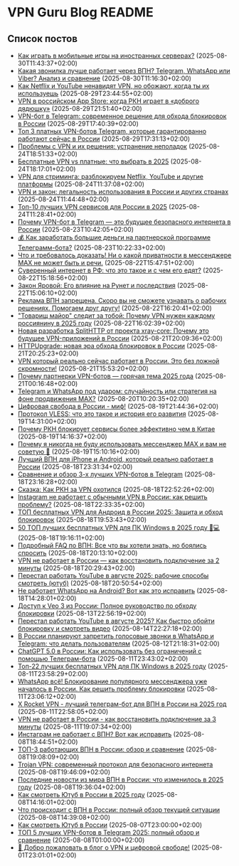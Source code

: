 # VPN Guru Blog README

## Список постов

- [Как играть в мобильные игры на иностранных серверах?](content/posts/mobile-games-foreign-servers-vpn.md) (2025-08-30T11:43:37+02:00)
- [Какая звонилка лучше работает через ВПН? Telegram, WhatsApp или Viber? Анализ и сравнение](content/posts/vpn-messenger-calls-comparison.md) (2025-08-30T11:16:30+02:00)
- [Как Netflix и YouTube ненавидят VPN, но обожают, когда ты их используешь](content/posts/netflix-youtube-vpn-paradox.md) (2025-08-29T23:44:55+02:00)
- [VPN в российском App Store: когда РКН играет в «доброго дядюшку»](content/posts/rkn-plays-good-uncle-vpn-apps-russia.md) (2025-08-29T21:51:40+02:00)
- [VPN-бот в Telegram: современное решение для обхода блокировок в России](content/posts/telegram-vpn-bot-vless-russia.md) (2025-08-29T17:40:39+02:00)
- [Топ 3 платных VPN-ботов Telegram, которые гарантированно работают сейчас в России](content/posts/top-3-telegram-vpn-bots-russia.md) (2025-08-29T17:31:13+02:00)
- [Проблемы с VPN и их решения: устранение неполадок](content/posts/vpn-problems-solutions-troubleshooting.md) (2025-08-24T18:51:33+02:00)
- [Бесплатные VPN vs платные: что выбрать в 2025](content/posts/free-vs-paid-vpn-2025-guide.md) (2025-08-24T18:17:01+02:00)
- [VPN для стриминга: разблокируем Netflix, YouTube и другие платформы](content/posts/vpn-for-streaming-unlock-netflix-youtube.md) (2025-08-24T11:37:08+02:00)
- [VPN и закон: легальность использования в России и других странах](content/posts/vpn-legal-status-russia-worldwide.md) (2025-08-24T11:44:48+02:00)
- [Топ-10 лучших VPN сервисов для России в 2025](content/posts/top-10-vpn-russia-2025.md) (2025-08-24T11:28:41+02:00)
- [Почему VPN-бот в Telegram — это будущее безопасного интернета в России](content/posts/telegram-vpn-bot-future-russia.md) (2025-08-23T10:42:05+02:00)
- [💰 Как заработать большие деньги на партнерской программе Телеграмм-бота?](content/posts/telegram-bot-affiliate-program-big-money.md) (2025-08-23T10:22:33+02:00)
- [Что и требовалось доказать! Ни о какой приватности в мессенджере MAX не может быть и речи.](content/posts/max-messenger-privacy-myth-exposed.md) (2025-08-22T15:47:51+02:00)
- [Суверенный интернет в РФ: что это такое и с чем его едят?](content/posts/sovereign-internet-russia-runet.md) (2025-08-22T15:18:56+02:00)
- [Закон Яровой: Его влияние на Рунет и последствия](content/posts/yarovaya-law-runet-impact.md) (2025-08-22T15:06:10+02:00)
- [Реклама ВПН запрещена. Скоро вы не сможете узнавать о рабочих решениях. Помогаем друг другу!](content/posts/vpn-ads-banned-community-help.md) (2025-08-22T16:20:41+02:00)
- ["Товарищ майор" следит за тобой: Почему VPN нужен каждому россиянину в 2025 году](content/posts/vpn-russia-privacy-surveillance-2025.md) (2025-08-22T16:02:39+02:00)
- [Новая разработка SplitHTTP от проекта xray-core: Почему это будущее VPN-приложений в России](content/posts/splithttp-xray-core-future-vpn-russia.md) (2025-08-21T20:09:36+02:00)
- [HTTPUpgrade: новая эра обхода блокировок в России](content/posts/httpupgrade-russia-vpn-evolution.md) (2025-08-21T20:25:23+02:00)
- [VPN который реально сейчас работает в России. Это без ложной скромности!](content/posts/working-vpn-russia-2025.md) (2025-08-21T15:53:20+02:00)
- [Почему партнерки VPN-ботов — горячая тема 2025 года](content/posts/telegram-vpn-affiliate-earnings.md) (2025-08-21T00:16:48+02:00)
- [Telegram и WhatsApp под ударом: случайность или стратегия на фоне продвижения MAX?](content/posts/telegram-whatsapp-problems-max-messenger-promotion.md) (2025-08-20T10:20:35+02:00)
- [Цифровая свобода в России - миф!](content/posts/digital-freedom-russia-myth.md) (2025-08-19T21:44:36+02:00)
- [Протокол VLESS: что это такое и история его развития](content/posts/vless-vpn-protocol-guide.md) (2025-08-19T14:31:00+02:00)
- [Почему РКН блокирует сервисы более эффективно чем в Китае](content/posts/russian-internet-censorship-vs-china-effectiveness.md) (2025-08-19T14:16:37+02:00)
- [Почему я никогда не буду использовать мессенджер MAX и вам не советую 🚫](content/posts/why-i-never-use-max-messenger.md) (2025-08-19T15:10:16+02:00)
- [Лучший ВПН для iPhone и Android, который реально работает в России](content/posts/best-vpn-iphone-android-russia-working.md) (2025-08-18T23:31:34+02:00)
- [Сравнение и обзор 3-х лучших VPN-ботов в Telegram](content/posts/top-3-vpn-bots-telegram-review.md) (2025-08-18T23:16:28+02:00)
- [Сказка: Как РКН за VPN охотился](content/posts/rkn-vs-vpn-fairy-tale.md) (2025-08-18T22:52:26+02:00)
- [Instagram не работает с обычными VPN в России: как решить проблему?](content/posts/instagram-vpn-russia-vless-solution.md) (2025-08-18T22:33:35+02:00)
- [ТОП бесплатных VPN для Андроид в России 2025: Защита и обход блокировок](content/posts/top-free-vpn-android-russia-2025.md) (2025-08-18T19:53:43+02:00)
- [50 ТОП лучших бесплатных VPN для ПК Windows в 2025 году 🔐💻](content/posts/50-top-free-vpn-windows-2025.md) (2025-08-18T19:16:11+02:00)
- [Подробный FAQ по ВПН: Все что вы хотели знать, но боялись спросить](content/posts/vpn-faq-complete-guide.md) (2025-08-18T20:13:10+02:00)
- [VPN не работает в России — как восстановить подключение за 2 минуты](content/posts/vpn-ne-rabotaet-v-rossii-2-minuty.md) (2025-08-18T20:29:43+02:00)
- [Перестал работать YouTube в августе 2025: рабочие способы смотреть (ютуб)](content/posts/youtube-august-2025-block.md) (2025-08-18T20:50:54+02:00)
- [Не работает WhatsApp на Android? Вот как это исправить](content/posts/whatsapp-android-fix-guide.md) (2025-08-18T14:28:01+02:00)
- [Доступ к Veo 3 из России: Полное руководство по обходу блокировки](content/posts/veo-3-russia-access-vpn-guide.md) (2025-08-13T22:56:19+02:00)
- [Перестал работать YouTube в августе 2025? Как быстро обойти блокировку и смотреть видео](content/posts/youtube-ne-rabotaet-august-2025-kak-obojti-blokirovku.md) (2025-08-14T22:27:18+02:00)
- [В России планируют запретить голосовые звонки в WhatsApp и Telegram: что делать пользователям](content/posts/ban-voice-calls-messengers-in-russia.md) (2025-08-12T21:18:31+02:00)
- [ChatGPT 5.0 в России: Как использовать без ограничений с помощью Телеграм-бота](content/posts/chatgpt-5-russia-telegram-bot-vpn.md) (2025-08-11T23:43:02+02:00)
- [Топ-22 лучших бесплатных VPN для ПК Windows в 2025 году](content/posts/top-22-free-vpn-windows-2025.md) (2025-08-11T23:58:29+02:00)
- [WhatsApp всё! Блокирование популярного мессенджера уже началось в России. Как решить проблему блокировки](content/posts/whatsapp-blokirovka-rossiya-reshenie.md) (2025-08-11T23:06:12+02:00)
- [X Rocket VPN - лучший телеграм-бот для ВПН в России на 2025 год](content/posts/x-rocket-vpn-telegram-bot-russia-2025.md) (2025-08-11T22:58:05+02:00)
- [VPN не работает в России - как восстановить подключение за 3 минуты](content/posts/vpn-ne-rabotaet-v-rossii-vosstanovlenie.md) (2025-08-11T19:07:34+02:00)
- [Инстаграм не работает с ВПН? Вот как исправить](content/posts/instagram-blokirovka-russia-reshenie.md) (2025-08-08T18:44:51+02:00)
- [ТОП-3 работающих ВПН в России: обзор и сравнение](content/posts/top-3-working-vpn-russia-2025.md) (2025-08-08T19:08:09+02:00)
- [Trojan VPN: современный протокол для безопасного интернета](content/posts/trojan-vpn-protocol-not-virus.md) (2025-08-08T19:46:09+02:00)
- [Последние новости из мира ВПН в России: что изменилось в 2025 году](content/posts/vpn-news-russia-2025.md) (2025-08-08T19:36:04+02:00)
- [Как смотреть Ютуб в России в 2025 году](content/posts/youtube-russia-2025-guide.md) (2025-08-08T14:16:01+02:00)
- [Что происходит с ВПН в России: полный обзор текущей ситуации](content/posts/vpn-russia-situation-2025.md) (2025-08-08T14:39:08+02:00)
- [Как смотреть Ютуб в России](content/posts/kak-smotret-youtube-v-rossii.md) (2025-08-07T23:00:00+02:00)
- [ТОП 5 лучших VPN-ботов в Telegram 2025: полный обзор и сравнение](content/posts/top-5-vpn-botov-telegram-2025-obzor-sravnenie.md) (2025-08-08T01:00:00+02:00)
- [👋 Добро пожаловать в блог о VPN и цифровой свободе!](content/posts/welcome-post.md) (2025-08-01T23:01:01+02:00)
